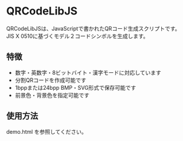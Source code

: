 # __QRCodeLibJS__

QRCodeLibJSは、JavaScriptで書かれたQRコード生成スクリプトです。  
JIS X 0510に基づくモデル２コードシンボルを生成します。

## 特徴

- 数字・英数字・8ビットバイト・漢字モードに対応しています
- 分割QRコードを作成可能です
- 1bppまたは24bpp BMP・SVG形式で保存可能です
- 前景色・背景色を指定可能です

## 使用方法

demo.html を参照してください。

